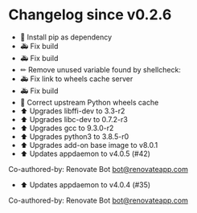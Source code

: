 # Changelog since v0.2.6
- 🔨 Install pip as dependency 
- 🚑 Fix build 
- 🚑 Fix build 
- ✏ Remove unused variable found by shellcheck: 
- 🚑 Fix link to wheels cache server 
- 🚑 Fix build 
- 🔨 Correct upstream Python wheels cache 
- ⬆ Upgrades libffi-dev to 3.3-r2 
- ⬆ Upgrades libc-dev to 0.7.2-r3 
- ⬆ Upgrades gcc to 9.3.0-r2 
- ⬆ Upgrades python3 to 3.8.5-r0 
- ⬆ Upgrades add-on base image to v8.0.1 
- ⬆ Updates appdaemon to v4.0.5 (#42)

Co-authored-by: Renovate Bot <bot@renovateapp.com> 
- ⬆ Updates appdaemon to v4.0.4 (#35)

Co-authored-by: Renovate Bot <bot@renovateapp.com> 
